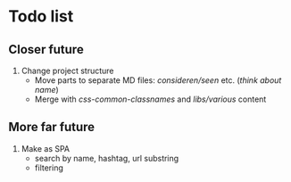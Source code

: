 # Todo list

## Closer future

1. Change project structure
    * Move parts to separate MD files: *consideren/seen* etc. (_think about name_)
    * Merge with *css-common-classnames* and *libs/various* content

## More far future

1. Make as SPA
    * search by name, hashtag, url substring
    * filtering
